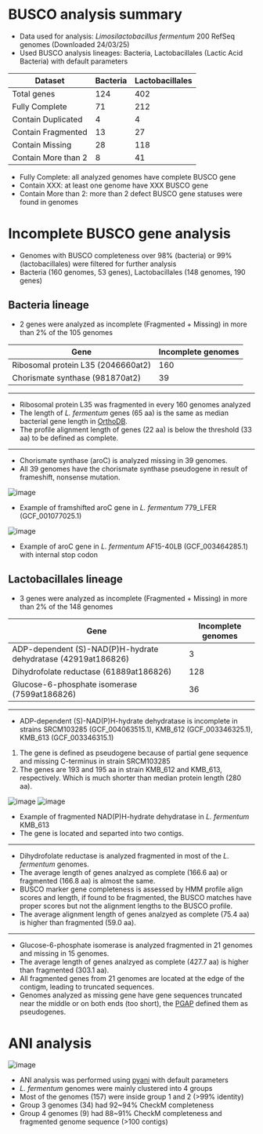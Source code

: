 # BUSCO analysis summary

* Data used for analysis: *Limosilactobacillus fermentum* 200 RefSeq genomes (Downloaded 24/03/25)
* Used BUSCO analysis lineages: Bacteria, Lactobacillales (Lactic Acid Bacteria) with default parameters

Dataset | Bacteria | Lactobacillales
---- | ---- | ----
Total genes | 124 | 402
Fully Complete | 71 | 212
Contain Duplicated | 4 | 4
Contain Fragmented | 13 | 27
Contain Missing | 28 | 118
Contain More than 2 | 8 | 41

* Fully Complete: all analyzed genomes have complete BUSCO gene
* Contain XXX: at least one genome have XXX BUSCO gene
* Contain More than 2: more than 2 defect BUSCO gene statuses were found in genomes

# Incomplete BUSCO gene analysis

* Genomes with BUSCO completeness over 98% (bacteria) or 99% (lactobacillales) were filtered for further analysis
* Bacteria (160 genomes, 53 genes), Lactobacillales (148 genomes, 190 genes)

## Bacteria lineage

* 2 genes were analyzed as incomplete (Fragmented + Missing) in more than 2% of the 105 genomes

Gene | Incomplete genomes
---- | ----
Ribosomal protein L35 (2046660at2) | 160
Chorismate synthase (981870at2) | 39

----
* Ribosomal protein L35 was fragmented in every 160 genomes analyzed
* The length of *L. fermentum* genes (65 aa) is the same as median bacterial gene length in [OrthoDB](https://v10-1.orthodb.org/?query=2046660at2).
* The profile alignment length of genes (22 aa) is below the threshold (33 aa) to be defined as complete.

----
* Chorismate synthase (aroC) is analyzed missing in 39 genomes.
* All 39 genomes have the chorismate synthase pseudogene in result of frameshift, nonsense mutation.

![image](https://github.com/logcossin/ForReport/assets/49052882/392fcd0e-4b04-471c-aee9-362f6c10c3d8)

* Example of framshifted aroC gene in *L. fermentum* 779_LFER (GCF_001077025.1)

![image](https://github.com/logcossin/ForReport/assets/49052882/2af3aadd-18a4-497f-88da-40b2a2401214)

* Example of aroC gene in *L. fermentum* AF15-40LB (GCF_003464285.1) with internal stop codon

## Lactobacillales lineage

* 3 genes were analyzed as incomplete (Fragmented + Missing) in more than 2% of the 148 genomes

Gene | Incomplete genomes
---- | ----
ADP-dependent (S)-NAD(P)H-hydrate dehydratase (42919at186826) | 3
Dihydrofolate reductase (61889at186826) | 128
Glucose-6-phosphate isomerase (7599at186826) | 36

----
* ADP-dependent (S)-NAD(P)H-hydrate dehydratase is incomplete in strains SRCM103285 (GCF_004063515.1), KMB_612 (GCF_003346325.1), KMB_613 (GCF_003346315.1)
1. The gene is defined as pseudogene because of partial gene sequence and missing C-terminus in strain SRCM103285
2. The genes are 193 and 195 aa in strain KMB_612 and KMB_613, respectively. Which is much shorter than median protein length (280 aa).

![image](https://github.com/logcossin/ForReport/assets/49052882/b33e8895-de26-472c-ae18-5879559d6cdc)
![image](https://github.com/logcossin/ForReport/assets/49052882/81673fa7-44b0-4991-9a1c-f58b85058a3a)

* Example of fragmented NAD(P)H-hydrate dehydratase in *L. fermentum* KMB_613
* The gene is located and separted into two contigs.

----
* Dihydrofolate reductase is analyzed fragmented in most of the *L. fermentum* genomes.
* The average length of genes analzyed as complete (166.6 aa) or fragmented (166.8 aa) is almost the same.
* BUSCO marker gene completeness is assessed by HMM profile align scores and length, if found to be fragmented, the BUSCO matches have proper scores but not the alignment lengths to the BUSCO profile.
* The average alignment length of genes analzyed as complete (75.4 aa) is higher than fragmented (59.0 aa).

----
* Glucose-6-phosphate isomerase is analyzed fragmented in 21 genomes and missing in 15 genomes.
* The average length of genes analzyed as complete (427.7 aa) is higher than fragmented (303.1 aa).
* All fragmented genes from 21 genomes are located at the edge of the contigm, leading to truncated sequences.
* Genomes analyzed as missing gene have gene sequences truncated near the middle or on both ends (too short), the [PGAP](https://github.com/ncbi/pgap) defined them as pseudogenes.

# ANI analysis

![image](https://github.com/logcossin/ForReport/assets/49052882/5e7d0101-2693-4be8-a700-7bac4ec3e428)

* ANI analysis was performed using [pyani](https://github.com/widdowquinn/pyani) with default parameters
* *L. fermentum* genomes were mainly clustered into 4 groups
* Most of the genomes (157) were inside group 1 and 2 (>99% identity)
* Group 3 genomes (34) had 92~94% CheckM completeness
* Group 4 genomes (9) had 88~91% CheckM completeness and fragmented genome sequence (>100 contigs)
